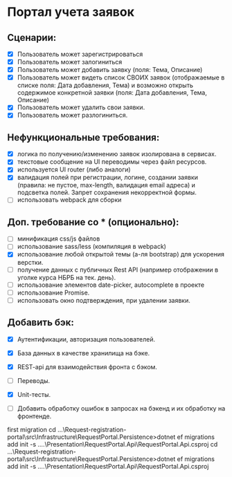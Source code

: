 # Портал учета заявок

 ## Сценарии:
- [x] Пользователь может зарегистрироваться
- [x] Пользователь может залогиниться
- [x] Пользователь может добавить заявку (поля: Тема, Описание)
- [x] Пользователь может видеть список СВОИХ заявок (отображаемые в списке поля: Дата добавления, Тема) и возможно открыть содержимое конкретной заявки (поля: Дата добавления, Тема, Описание)
- [x] Пользователь может удалить свои заявки.
- [x] Пользователь может разлогиниться.

 ## Нефункциональные требования:
- [x] логика по получению/изменению заявок изолирована в сервисах.
- [x] текстовые сообщение на UI переводимы через файл ресурсов.
- [x] используется UI router (либо аналоги)
- [x] валидация полей при регистрации, логине, создании заявки (правила: не пустое, max-length, валидация email адреса) и подсветка полей. Запрет сохранения некорректной формы.
- [ ] использовать webpack для сборки

 ## Доп. требование со * (опционально):
- [ ] минификация css/js файлов
- [ ] использование sass/less (компиляция в webpack)
- [x] использование любой открытой темы (а-ля bootstrap) для ускорения верстки.
- [ ] получение данных с публичных Rest API (например отображении в уголке курса НБРБ на тек. день).
- [ ] использование элементов date-picker, autocomplete в проекте
- [ ] использование Promise.
- [ ] использовать окно подтверждения, при удалении заявки.

 ## Добавить бэк:
- [x] Аутентификации, авторизация пользователей.
- [x] База данных в качестве хранилища на бэке.
- [x] REST-api для взаимодействия фронта с бэком.
- [ ] Переводы.
- [X] Unit-тесты.
- [ ] Добавить обработку ошибок в запросах на бэкенд и их обработку на фронтенде.


 first migration
 cd ...\Request-registration-portal\src\Infrastructure\RequestPortal.Persistence>dotnet ef migrations add init -s ..\..\Presentation\RequestPortal.Api\RequestPortal.Api.csproj
 cd ...\Request-registration-portal\src\Infrastructure\RequestPortal.Persistence>dotnet ef migrations add init -s ..\..\Presentation\RequestPortal.Api\RequestPortal.Api.csproj